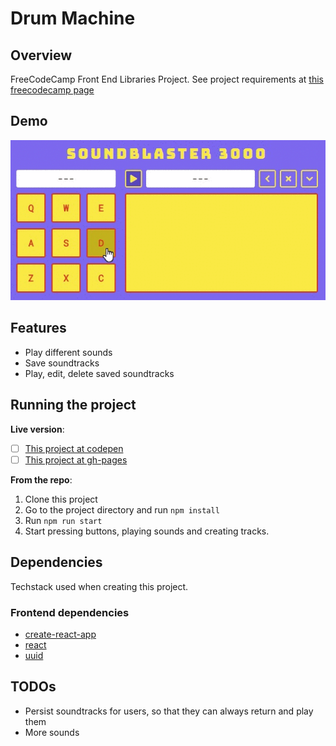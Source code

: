 # Drum Machine

## Overview

FreeCodeCamp Front End Libraries Project. See project requirements at [this freecodecamp page](https://www.freecodecamp.org/learn/front-end-libraries/front-end-libraries-projects/build-a-drum-machine)

## Demo

![](https://github.com/gurugumawaru/FCC__drum_machine/blob/master/fcc_drummachine.gif)

## Features

- Play different sounds
- Save soundtracks
- Play, edit, delete saved soundtracks

## Running the project

**Live version**:

- [ ] [This project at codepen](https://codepen.io/GuRuGu/full/MWYrYaZ)
- [ ] [This project at gh-pages](https://gurugumawaru.github.io/FCC_ticTacToe/#/)

**From the repo**:

1. Clone this project
2. Go to the project directory and run `npm install`
3. Run `npm run start`
4. Start pressing buttons, playing sounds and creating tracks.

## Dependencies

Techstack used when creating this project.

### Frontend dependencies

- [create-react-app](https://github.com/facebook/create-react-app)
- [react](https://reactjs.org/)
- [uuid](https://www.npmjs.com/package/uuid)

## TODOs

- Persist soundtracks for users, so that they can always return and play them
- More sounds
